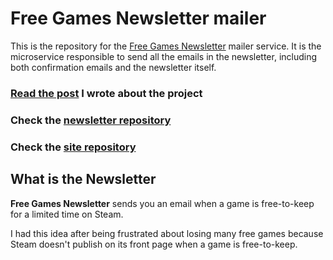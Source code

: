 # Free Games Newsletter mailer

This is the repository for the [Free Games Newsletter](https://www.freegamesnewsletter.com/) mailer service. It is the microservice responsible to send all the emails in the newsletter, including both confirmation emails and the newsletter itself.

### [Read the post](https://vccolombo.github.io/projects/freegamesnewsletter/) I wrote about the project

### Check the [newsletter repository](https://github.com/vccolombo/freegamesnewsletter-newsletter)

### Check the [site repository](https://github.com/vccolombo/freegamesnewsletter-site)

## What is the Newsletter

**Free Games Newsletter** sends you an email when a game is free-to-keep for a limited time on Steam.

I had this idea after being frustrated about losing many free games because Steam doesn't publish on its front page when a game is free-to-keep.
